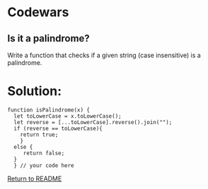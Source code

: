 # Codewars

## Is it a palindrome?

Write a function that checks if a given string (case insensitive) is a palindrome.

# Solution:
```
function isPalindrome(x) {
  let toLowerCase = x.toLowerCase();
  let reverse = [...toLowerCase].reverse().join("");
  if (reverse == toLowerCase){
    return true;
    }
  else {
     return false;
  }
  } // your code here

```
[Return to README](/README.md)